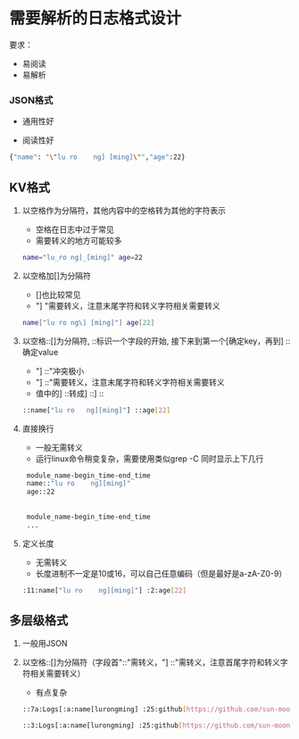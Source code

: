 # 需要解析的日志格式设计

要求：
- 易阅读
- 易解析

### JSON格式

- 通用性好

- 阅读性好

```bash
{"name": "\"lu ro    ng] [ming]\"","age":22}
```

## KV格式
1. 以空格作为分隔符，其他内容中的空格转为其他的字符表示 
    - 空格在日志中过于常见
    - 需要转义的地方可能较多
    ```bash
    name="lu_ro ng]_[ming]" age=22
    ```

2. 以空格加[]为分隔符
   - []也比较常见
   - "] "需要转义，注意末尾字符和转义字符相关需要转义
   ```bash
   name["lu ro ng\] [ming]"] age[22]
   ```
3. 以空格::[]为分隔符,  ::标识一个字段的开始, 接下来到第一个[确定key，再到] ::确定value
    - "] ::"冲突极小
    - "] ::"需要转义，注意末尾字符和转义字符相关需要转义
    - 值中的] ::转成] ::] ::
   ```bash
   ::name["lu ro   ng][ming]"] ::age[22]
   ```
4. 直接换行
   - 一般无需转义
   - 运行linux命令稍变复杂，需要使用类似grep -C 同时显示上下几行
   ```bash
    module_name-begin_time-end_time
    name::"lu ro    ng][ming]"
    age::22
    
    
    module_name-begin_time-end_time
    ...
    ```
5. 定义长度
    - 无需转义
    - 长度进制不一定是10或16，可以自己任意编码（但是最好是a-zA-Z0-9）
    ```bash
    :11:name["lu ro    ng][ming]"] :2:age[22]
    ```

## 多层级格式
1. 一般用JSON
2. 以空格::[]为分隔符（字段首"::"需转义，"] ::"需转义，注意首尾字符和转义字符相关需要转义）
    - 有点复杂
    
    ```bash
    ::7a:Logs[:a:name[lurongming] :25:github[https://github.com/sun-moon-star-star] :b:_DEBG_module-name[data-access]

    ::3:Logs[:a:name[lurongming] :25:github[https://github.com/sun-moon-star-star] :b:_DEBG_module-name[data-access]
    ```